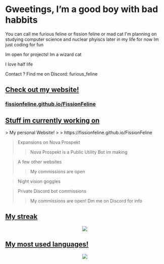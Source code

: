 # Gweetings, I’m a good boy with bad habbits

You can call me furious feline or fission feline or mad cat 
I'm planning on studying computer science and nuclear phyiscs later in my life for now Im just coding for fun
 
Im open for projects!
Im a wizard cat

I love half life

Contact ? Find me on Discord: furious_feline

<h2><u>Check out my website!</u></h2>
    <a href="https://fissionfeline.github.io/FissionFeline/"><h3>fissionfeline.github.io/FissionFeline</h3></a>
<h2><u>Stuff im currently working on</u></h2>
> My personal Website!
> > https://fissionfeline.github.io/FissionFeline

> Expansions on Nova Prospekt 
> > Nova Prospekt is a Public Utility Bot im making

> A few other websites
> > My commissions are open

> Night vision goggles 

> Private Discord bot commissions
>> My commissions are open! Dm me on Discord for info

<u><h2>My streak</h2></u>
<p align="center">
    <a href="https://fissionfeline.github.io/FissionFeline/"><img src="https://github-readme-streak-stats.herokuapp.com?user=FissionFeline&theme=tokyonight"/></a>
</p>

<u><h2>My most used languages!</h2></u>
<p align="center">
    <a href="https://fissionfeline.github.io/FissionFeline/"><img src="https://github-readme-stats.vercel.app/api/top-langs/?username=FissionFeline&langs_count=5&theme=tokyonight"/></a>
</p>

<!---
meow
--->

